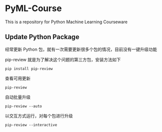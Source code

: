# PyML-Course
This is a repository for Python Machine Learning Courseware

## Update Python Package

经常更新 Python 包，就有一次需要更新很多个包的情况，目前没有一键升级功能

pip-review 就是为了解决这个问题的第三方包，安装方法如下

```shell
pip install pip-review
```

查看可用更新

```shell
pip-review
```

自动批量升级

```shell
pip-review --auto
```

以交互方式运行，对每个包进行升级

```shell
pip-review --interactive
```
